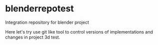 # blenderrepotest
Integration repository for blender project

Here let's try use git like tool to control versions of implementations and changes in project 3d test.

